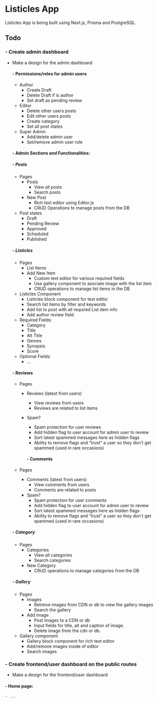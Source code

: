 # Listicles App

Listicles App is being built using Next.js, Prisma and PostgreSQL.

## Todo

### - Create admin dashboard

- Make a design for the admin dashboard

  #### - Permissions/roles for admin users

  - Author
    - Create Draft
    - Delete Draft if is author
    - Set draft as pending review
  - Editor
    - Delete other users posts
    - Edit other users posts
    - Create category
    - Set all post states
  - Super Admin
    - Add/delete admin user
    - Set/remove admin user role

  #### - Admin Sections and Functionalities:

  ##### - Posts

  - Pages
    - Posts
      - View all posts
      - Search posts
    - New Post
      - Rich text editor using Editor.js
      - CRUD Operations to manage posts from the DB
  - Post states
    - Draft
    - Pending Review
    - Approved
    - Scheduled
    - Published

  ##### - Listicles

  - Pages
    - List Items
    - Add New Item
      - Custom text editor for various required fields
      - Use gallery component to asociate image with the list item
      - CRUD operations to manage list items in the DB
  - Listicles Component
    - Listicles block component for text editor
    - Search list items by filter and keywords
    - Add list to post with all required List item info
    - Add author review field
  - Required Fields:
    - Category
    - Title
    - Alt Title
    - Genres
    - Synopsis
    - Score
  - Optional Fields:
    - ...

  #### - Reviews

  - Pages

    - Reviews (latest from users)
      - View reviews from users
      - Reviews are related to list items
    - Spam?

      - Spam protection for user reviews
      - Add hidden flag to user account for admin user to review
      - Sort latest spammed messages here as hidden flags
      - Ability to remove flags and "trust" a user so they don't get spammed (used in rare occasions)

      #### - Comments

  - Pages
    - Comments (latest from users)
      - View comments from users
      - Comments are related to posts
    - Spam?
      - Spam protection for user comments
      - Add hidden flag to user account for admin user to review
      - Sort latest spammed messages here as hidden flags
      - Ability to remove flags and "trust" a user so they don't get spammed (used in rare occasions)

  ##### - Category

  - Pages
    - Categories
      - View all categories
      - Search categories
    - New Category
      - CRUD operations to manage categories from the DB

  ##### - Gallery

  - Pages
    - Images
      - Retreive images from CDN or db to view the gallery images
      - Search the gallery
    - Add Image
      - Post images to a CDN or db
      - Input fields for title, alt and caption of image.
      - Delete image from the cdn or db.
  - Gallery component
    - Gallery block component for rich text editor
    - Add/remove images inside of editor
    - Search images

### - Create frontend/user dashboard on the public routes

- Make a design for the frontend/user dashboard

#### - Home page:

    - ...
